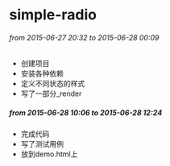 simple-radio
=============

###### from 2015-06-27 20:32 to 2015-06-28 00:09

- 创建项目
- 安装各种依赖
- 定义不同状态的样式
- 写了一部分_render

##### from 2015-06-28 10:06 to 2015-06-28 12:24

- 完成代码
- 写了测试用例
- 放到demo.html上